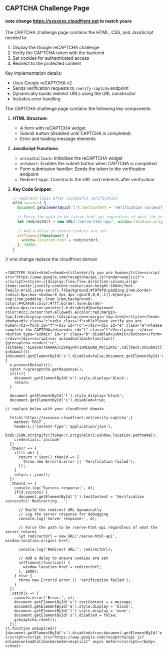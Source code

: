 ## CAPTCHA Challenge Page  

#### note change https://xxxxxxx.cloudfront.net to match yours

The CAPTCHA challenge page contains the HTML, CSS, and JavaScript needed to:

1. Display the Google reCAPTCHA challenge
2. Verify the CAPTCHA token with the backend
3. Set cookies for authenticated access
4. Redirect to the protected content

Key implementation details:
- Uses Google reCAPTCHA v2
- Sends verification requests to `/verify-captcha` endpoint
- Dynamically builds redirect URLs using the URL constructor
- Includes error handling


The CAPTCHA challenge page contains the following key components:

1. **HTML Structure**:
   - A form with reCAPTCHA widget
   - Submit button (disabled until CAPTCHA is completed)
   - Error and loading message elements

2. **JavaScript Functions**:
   - `onloadCallback`: Initializes the reCAPTCHA widget
   - `onSubmit`: Enables the submit button when CAPTCHA is completed
   - Form submission handler: Sends the token to the verification endpoint
   - Redirect logic: Constructs the URL and redirects after verification

3. **Key Code Snippet**:
   ```javascript
   // Redirect logic after successful verification
   if(d.success) {
     document.getElementById('l').textContent = 'Verification successful! Redirecting...';
     
     // Force the path to be /serve-html-api regardless of what the server returns
     let redirectUrl = new URL('/serve-html-api', window.location.origin).href;
     
     // Add a delay to ensure cookies are set
     setTimeout(function() {
       window.location.href = redirectUrl;
     }, 1000);
   }


// one change replace the cloudfront domain 

``` text

<!DOCTYPE html><html><head><title>Verify you are human</title><script src="https://www.google.com/recaptcha/api.js?render=explicit"></script><style>.c{display:flex;flex-direction:column;align-items:center;justify-content:center;min-height:100vh;font-family:Arial,sans-serif}.f{background:#f9f9f9;padding:2rem;border-radius:8px;box-shadow:0 2px 4px rgba(0,0,0,.1)}.b{margin-top:1rem;padding:.5rem 1rem;background-color:#4CAF50;color:#fff;border:none;border-radius:4px;cursor:pointer}.b:disabled{background-color:#ccc;cursor:not-allowed}.e{color:red;margin-top:1rem;display:none}.l{display:none;margin-top:1rem}</style></head><body><div class="c"><div class="f"><h2>Please verify you are human</h2><form id="f"><div id="rc"></div><div id="e" class="e">Please complete the CAPTCHA</div><div id="l" class="l">Verifying...</div><button type="submit" id="s" class="b" disabled>Submit</button></form></div></div><script>var onloadCallback=function(){grecaptcha.render('rc',{sitekey:'6LeIxAcTAAAAAJcZVRqyHh71UMIEGNQ_MXjiZKhI',callback:onSubmit})};function onSubmit(t){document.getElementById('s').disabled=false;document.getElementById('e').style.display='none'}document.getElementById('f').addEventListener('submit',function(e){
  e.preventDefault();
  const r=grecaptcha.getResponse();
  if(!r){
    document.getElementById('e').style.display='block';
    return;
  }
  
  document.getElementById('l').style.display='block';
  document.getElementById('s').disabled=true;

// replace below with your cloudfront domain

  fetch('https://xxxxxxx.cloudfront.net/verify-captcha',{
    method:'POST',
    headers:{'Content-Type':'application/json'},
    body:JSON.stringify({token:r,originalUri:window.location.pathname}),
    credentials:'include'
  })
  .then(r => {
    if(!r.ok) {
      return r.json().then(d => {
        throw new Error(d.error || 'Verification failed');
      });
    }
    return r.json();
  })
  .then(d => {
    console.log('Success response:', d);
    if(d.success) {
      document.getElementById('l').textContent = 'Verification successful! Redirecting...';
      
      // Build the redirect URL dynamically
      // Log the server response for debugging
      console.log('Server response:', d);

      // Force the path to be /serve-html-api regardless of what the server returns
      let redirectUrl = new URL('/serve-html-api', window.location.origin).href;
      
      console.log('Redirect URL:', redirectUrl);
      
      // Add a delay to ensure cookies are set
      setTimeout(function() {
        window.location.href = redirectUrl;
      }, 1000);
    } else {
      throw new Error(d.error || 'Verification failed');
    }
  })
  .catch(x => {
    console.error('Error:', x);
    document.getElementById('e').textContent = x.message;
    document.getElementById('e').style.display = 'block';
    document.getElementById('l').style.display = 'none';
    document.getElementById('s').disabled = false;
    grecaptcha.reset();
  });
});function onExpired(){document.getElementById('s').disabled=true;document.getElementById('e').style.display='none';document.getElementById('l').style.display='none'}</script><script src="https://www.google.com/recaptcha/api.js?onload=onloadCallback&render=explicit" async defer></script></body></html>
```
